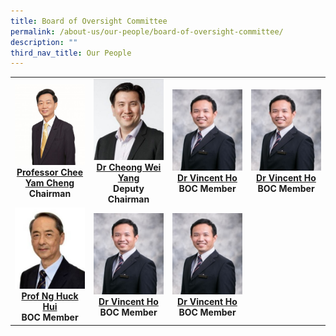 ```yaml
---
title: Board of Oversight Committee
permalink: /about-us/our-people/board-of-oversight-committee/
description: ""
third_nav_title: Our People
---
```

<table>
	<tbody>
		<tr>
			<td width="25%">
					<img src="/images/Biography/professor-chee-yam-cheng.jpg">
					<a href="/biography/board-of-oversight-committee/professor-chee-yam-cheng/" target="_blank">
				<div align="center"><b>Professor Chee Yam Cheng</b></div>
				</a>
				<div align="center"><b>Chairman</b></div>
			</td>
			<td width="25%">
					<img src="/images/Biography/dr%20cheong%20wei%20yang.jpg">
				<a href="/biography/board-of-oversight-committee/professor-chee-yam-cheng/" target="_blank">
				<div align="center"><b>Dr Cheong Wei Yang</b></div>
				</a>
				<div align="center"><b>Deputy Chairman</b></div>
			</td>
			<td width="25%">
					<img src="/images/Biography/professor%20william%20hwang.jpg">
				<a href="/biography/board-of-oversight-committee/professor-chee-yam-cheng/" target="_blank">
				<div align="center"><b>Dr Vincent Ho</b></div>
				</a>
				<div align="center"><b>BOC Member</b></div>
			</td>
			<td width="25%">
					<img src="/images/Biography/professor%20william%20hwang.jpg">
				<a href="/biography/board-of-oversight-committee/professor-chee-yam-cheng/" target="_blank">
				<div align="center"><b>Dr Vincent Ho</b></div>
				</a>
				<div align="center"><b>BOC Member</b></div>
			</td>
		</tr>
		<tr> <!-- Row 2 -->
			<td width="25%">
					<img src="/images/Biography/professor%20lee%20eng%20hin.jpg">
				<a href="/biography/board-of-oversight-committee/professor-chee-yam-cheng/" target="_blank">
				<div align="center"><b>Prof Ng Huck Hui</b></div>
				</a>
					<div align="center"><b>BOC Member</b></div>
			</td>
			<td>
					<img src="/images/Biography/professor%20william%20hwang.jpg">
				<a href="/biography/board-of-oversight-committee/professor-chee-yam-cheng/" target="_blank">
				<div align="center"><b>Dr Vincent Ho</b></div>
				</a>
				<div align="center"><b>BOC Member</b></div>
			</td>
			<td>
					<img src="/images/Biography/professor%20william%20hwang.jpg">
				<a href="/biography/board-of-oversight-committee/professor-chee-yam-cheng/" target="_blank">
				<div align="center"><b>Dr Vincent Ho</b></div>
				</a>
				<div align="center"><b>BOC Member</b></div>
			</td>
		</tr>		
	</tbody>
</table>